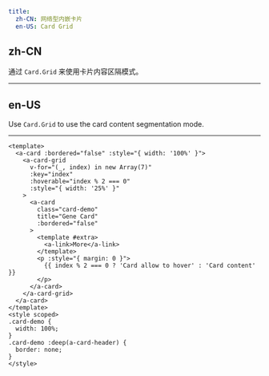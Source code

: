 ```yaml
title:
  zh-CN: 网络型内嵌卡片
  en-US: Card Grid
```

## zh-CN

通过 `Card.Grid` 来使用卡片内容区隔模式。

---

## en-US

Use `Card.Grid` to use the card content segmentation mode.

---

```vue
<template>
  <a-card :bordered="false" :style="{ width: '100%' }">
    <a-card-grid
      v-for="(_, index) in new Array(7)"
      :key="index"
      :hoverable="index % 2 === 0"
      :style="{ width: '25%' }"
    >
      <a-card
        class="card-demo"
        title="Gene Card"
        :bordered="false"
      >
        <template #extra>
          <a-link>More</a-link>
        </template>
        <p :style="{ margin: 0 }">
          {{ index % 2 === 0 ? 'Card allow to hover' : 'Card content' }}
        </p>
      </a-card>
    </a-card-grid>
  </a-card>
</template>
<style scoped>
.card-demo {
  width: 100%;
}
.card-demo :deep(a-card-header) {
  border: none;
}
</style>
```
